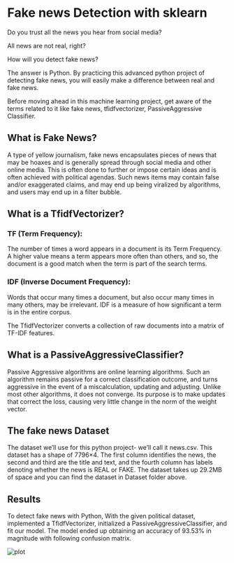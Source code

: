 
# Fake news Detection with sklearn

Do you trust all the news you hear from social media?

All news are not real, right?

How will you detect fake news?

The answer is Python. By practicing this advanced python project of detecting fake news, you will easily make a difference between real and fake news.

Before moving ahead in this machine learning project, get aware of the terms related to it like fake news, tfidfvectorizer, PassiveAggressive Classifier.
 
## What is Fake News?
A type of yellow journalism, fake news encapsulates pieces of news that may be hoaxes and is generally spread through social media and other online media. This is often done to further or impose certain ideas and is often achieved with political agendas. Such news items may contain false and/or exaggerated claims, and may end up being viralized by algorithms, and users may end up in a filter bubble.

## What is a TfidfVectorizer?
### TF (Term Frequency):
 The number of times a word appears in a document is its Term Frequency. A higher value means a term appears more often than others, and so, the document is a good match when the term is part of the search terms.

### IDF (Inverse Document Frequency): 
Words that occur many times a document, but also occur many times in many others, may be irrelevant. IDF is a measure of how significant a term is in the entire corpus.

The TfidfVectorizer converts a collection of raw documents into a matrix of TF-IDF features.

## What is a PassiveAggressiveClassifier?
Passive Aggressive algorithms are online learning algorithms. Such an algorithm remains passive for a correct classification outcome, and turns aggressive in the event of a miscalculation, updating and adjusting. Unlike most other algorithms, it does not converge. Its purpose is to make updates that correct the loss, causing very little change in the norm of the weight vector.

## The fake news Dataset
The dataset we’ll use for this python project- we’ll call it news.csv. This dataset has a shape of 7796×4. The first column identifies the news, the second and third are the title and text, and the fourth column has labels denoting whether the news is REAL or FAKE. The dataset takes up 29.2MB of space and you can find the dataset in Dataset folder above.

## Results
To detect fake news with Python, With the given political dataset, implemented a TfidfVectorizer, initialized a PassiveAggressiveClassifier, and fit our model. The model ended up obtaining an accuracy of 93.53% in magnitude with following confusion matrix.

![plot]()


